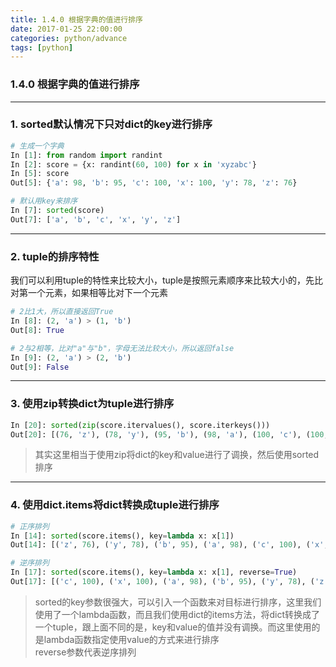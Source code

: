 ```yaml
---
title: 1.4.0 根据字典的值进行排序
date: 2017-01-25 22:00:00
categories: python/advance
tags: [python]
---
```

### 1.4.0 根据字典的值进行排序

---

### 1. sorted默认情况下只对dict的key进行排序
``` python
# 生成一个字典
In [1]: from random import randint
In [2]: score = {x: randint(60, 100) for x in 'xyzabc'}
In [5]: score
Out[5]: {'a': 98, 'b': 95, 'c': 100, 'x': 100, 'y': 78, 'z': 76}

# 默认用key来排序
In [7]: sorted(score)
Out[7]: ['a', 'b', 'c', 'x', 'y', 'z']
```

---

### 2. tuple的排序特性
我们可以利用tuple的特性来比较大小，tuple是按照元素顺序来比较大小的，先比对第一个元素，如果相等比对下一个元素
``` python
# 2比1大，所以直接返回True
In [8]: (2, 'a') > (1, 'b')
Out[8]: True

# 2与2相等，比对"a"与"b"，字母无法比较大小，所以返回false
In [9]: (2, 'a') > (2, 'b')
Out[9]: False
```

---

### 3. 使用zip转换dict为tuple进行排序
``` python
In [20]: sorted(zip(score.itervalues(), score.iterkeys()))
Out[20]: [(76, 'z'), (78, 'y'), (95, 'b'), (98, 'a'), (100, 'c'), (100, 'x')]
```
> 其实这里相当于使用zip将dict的key和value进行了调换，然后使用sorted排序

---

### 4. 使用dict.items将dict转换成tuple进行排序
``` python
# 正序排列
In [14]: sorted(score.items(), key=lambda x: x[1])
Out[14]: [('z', 76), ('y', 78), ('b', 95), ('a', 98), ('c', 100), ('x', 100)]

# 逆序排列
In [17]: sorted(score.items(), key=lambda x: x[1], reverse=True)
Out[17]: [('c', 100), ('x', 100), ('a', 98), ('b', 95), ('y', 78), ('z', 76)]
```
> sorted的key参数很强大，可以引入一个函数来对目标进行排序，这里我们使用了一个lambda函数，而且我们使用dict的items方法，将dict转换成了一个tuple，跟上面不同的是，key和value的值并没有调换。而这里使用的是lambda函数指定使用value的方式来进行排序  
reverse参数代表逆序排列
